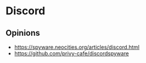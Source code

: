 # Discord

## Opinions

* https://spyware.neocities.org/articles/discord.html
* https://github.com/privy-cafe/discordspyware
